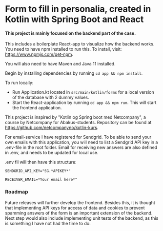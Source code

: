 # Form to fill in personalia, created in Kotlin with Spring Boot and React

#### This project is mainly focused on the backend part of the case. 

This includes a boilerplate React-app to visualize how the backend works. 
You need to have npm installed to run this. To install, visit: https://www.npmjs.com/get-npm.

You will also need to have Maven and Java 11 installed. 

Begin by installing dependencies by running `cd app && npm install`.

To run locally: 
- Run Application.kt located in `src/main/kotlin/forms` for a local version of the database with 2 dummy values.
- Start the React-application by running `cd app && npm run`. This will start the frontend application.

This project is inspired by "Kotlin og Spring boot med Netcompany", a course by Netcompany for Abakus-students. Repository can be found at https://github.com/netcompanyno/kotlin-kurs.

For email-service I have registered for Sendgrid. To be able to send your own emails with this application, you will need to list a Sendgrid API key in a .env-file in the root folder. 
Email for receiving new answers are also defined in .env, and needs to be updated for local use.

.env fil will then have this structure:

`SENDGRID_API_KEY="SG.*APIKEY*"`

`RECEIVER_EMAIL=*Your email here*"`

### Roadmap
Future releases will further develop the frontend. Besides this, it is thought that implementing
API keys for access of data and cookies to prevent spamming answers of the form is an important extension of the backend.
Next step would also include implementing unit tests of the backend, as this is something I have not had the time to do.